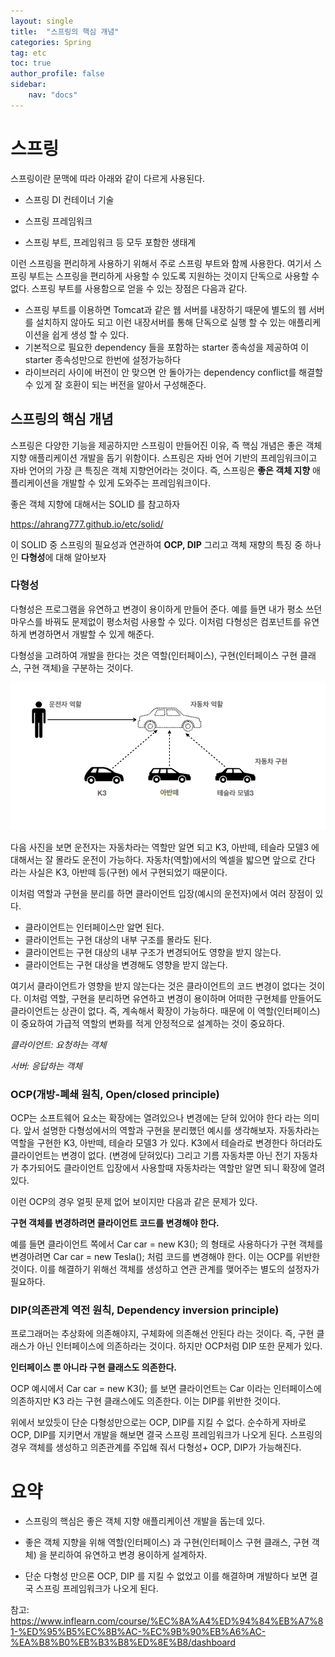 ```yaml
---
layout: single
title:  "스프링의 핵심 개념"
categories: Spring
tag: etc
toc: true
author_profile: false
sidebar:
    nav: "docs"
---
```




# 스프링

스프링이란 문맥에 따라 아래와 같이 다르게 사용된다. 

- 스프링 DI 컨테이너 기술

- 스프링 프레임워크

- 스프링 부트, 프레임워크 등 모두 포함한 생태계



이런 스프링을 편리하게 사용하기 위해서 주로 스프링 부트와 함께 사용한다. 여기서 스프링 부트는 스프링을 편리하게 사용할 수 있도록 지원하는 것이지 단독으로 사용할 수 없다. 스프링 부트를 사용함으로 얻을 수 있는 장점은 다음과 같다.

- 스프링 부트를 이용하면 Tomcat과 같은 웹 서버를 내장하기 때문에 별도의 웹 서버를 설치하지 않아도 되고 이런 내장서버를 통해 단독으로 실행 할 수 있는 애플리케이션을 쉽게 생성 할 수 있다.
- 기본적으로 필요한 dependency 들을 포함하는 starter 종속성을 제공하여 이 starter 종속성만으로 한번에 설정가능하다
- 라이브러리 사이에 버전이 안 맞으면 안 돌아가는 dependency conflict를 해결할 수 있게 잘 호환이 되는 버전을 알아서 구성해준다.



## 스프링의 핵심 개념

스프링은 다양한 기능을 제공하지만 스프링이 만들어진 이유, 즉 핵심 개념은 좋은 객체 지향 애플리케이션 개발을 돕기 위함이다. 스프링은 자바 언어 기반의 프레임워크이고 자바 언어의 가장 큰 특징은 객체 지향언어라는 것이다. 즉, 스프링은 **좋은 객체 지향** 애플리케이션을 개발할 수 있게 도와주는 프레임워크이다. 

좋은 객체 지향에 대해서는 SOLID 를 참고하자 

https://ahrang777.github.io/etc/solid/

이 SOLID 중 스프링의 필요성과 연관하여 **OCP, DIP** 그리고 객체 재향의 특징 중 하나인 **다형성**에 대해 알아보자



### 다형성

다형성은 프로그램을 유연하고 변경이 용이하게 만들어 준다. 예를 들면 내가 평소 쓰던 마우스를 바꿔도 문제없이 평소처럼 사용할 수 있다. 이처럼 다형성은 컴포넌트를 유연하게 변경하면서 개발할 수 있게 해준다. 

다형성을 고려하여 개발을 한다는 것은 역할(인터페이스), 구현(인터페이스 구현 클래스, 구현 객체)을 구분하는 것이다. 



![spring1](../images/2022-02-07-spring_concept/spring1.png)

다음 사진을 보면 운전자는 자동차라는 역할만 알면 되고 K3, 아반떼, 테슬라 모델3 에 대해서는 잘 몰라도 운전이 가능하다. 자동차(역할)에서의 엑셀을 밟으면 앞으로 간다 라는 사실은 K3, 아반떼 등(구현) 에서 구현되었기 때문이다. 

이처럼 역할과 구현을 분리를 하면 클라이언트 입장(예시의 운전자)에서 여러 장점이 있다. 

- 클라이언트는 인터페이스만 알면 된다. 
- 클라이언트는 구현 대상의 내부 구조를 몰라도 된다. 
- 클라이언트는 구현 대상의 내부 구조가 변경되어도 영향을 받지 않는다. 
- 클라이언트는 구현 대상을 변경해도 영향을 받지 않는다. 

여기서 클라이언트가 영향을 받지 않는다는 것은 클라이언트의 코드 변경이 없다는 것이다.  이처럼 역할, 구현을 분리하면 유연하고 변경이 용이하며 어떠한 구현체를 만들어도 클라이언트는 상관이 없다. 즉, 계속해서 확장이 가능하다. 때문에 이 역할(인터페이스)이 중요하여 가급적 역할의 변화를 적게 안정적으로 설계하는 것이 중요하다. 

*클라이언트: 요청하는 객체*

*서버: 응답하는 객체*



### OCP(개방-폐쇄 원칙, Open/closed principle)

OCP는 소프트웨어 요소는 확장에는 열려있으나 변경에는 닫혀 있어야 한다 라는 의미다. 앞서 설명한 다형성에서의 역할과 구현을 분리했던 예시를 생각해보자. 자동차라는 역할을 구현한 K3, 아반떼, 테슬라 모델3 가 있다. K3에서 테슬라로 변경한다 하더라도 클라이언트는 변경이 없다. (변경에 닫혀있다) 그리고 기름 자동차뿐 아닌 전기 자동차가 추가되어도 클라이언트 입장에서 사용할때 자동차라는 역할만 알면 되니 확장에 열려 있다. 

이런 OCP의 경우 얼핏 문제 없어 보이지만 다음과 같은 문제가 있다. 

**구현 객체를 변경하려면 클라이언트 코드를 변경해야 한다.** 

예를 들면 클라이언트 쪽에서 Car car = new K3(); 의 형태로 사용하다가 구현 객체를 변경아려면 Car car = new Tesla(); 처럼 코드를 변경해야 한다. 이는 OCP를 위반한 것이다. 이를 해결하기 위해선 객체를 생성하고 연관 관계를 맺어주는 별도의 설정자가 필요하다. 

### DIP(의존관계 역전 원칙, Dependency inversion principle)

프로그래머는 추상화에 의존해야지, 구체화에 의존해선 안된다 라는 것이다. 즉, 구현 클래스가 아닌 인터페이스에 의존하라는 것이다.  하지만 OCP처럼 DIP 또한 문제가 있다. 

**인터페이스 뿐 아니라 구현 클래스도 의존한다.**

OCP 예시에서 Car car = new K3(); 를 보면 클라이언트는 Car 이라는 인터페이스에 의존하지만 K3 라는 구현 클래스에도 의존한다. 이는 DIP를 위반한 것이다. 



위에서 보았듯이 단순 다형성만으로는 OCP, DIP를 지킬 수 없다. 순수하게 자바로 OCP, DIP를 지키면서 개발을 해보면 결국 스프링 프레임워크가 나오게 된다. 스프링의 경우 객체를 생성하고 의존관계를 주입해 줘서 다형성+ OCP, DIP가 가능해진다. 



# 요약

- 스프링의 핵심은 좋은 객체 지향 애플리케이션 개발을 돕는데 있다.

- 좋은 객체 지향을 위해 역할(인터페이스) 과 구현(인터페이스 구현 클래스, 구현 객체) 을 분리하여 유연하고 변경 용이하게 설계하자.
- 단순 다형성 만으론 OCP, DIP 를 지킬 수 없었고 이를 해결하며 개발하다 보면 결국 스프링 프레임워크가 나오게 된다. 



참고: https://www.inflearn.com/course/%EC%8A%A4%ED%94%84%EB%A7%81-%ED%95%B5%EC%8B%AC-%EC%9B%90%EB%A6%AC-%EA%B8%B0%EB%B3%B8%ED%8E%B8/dashboard




